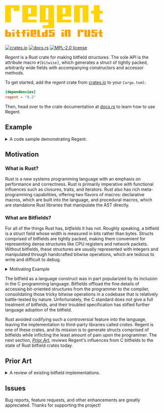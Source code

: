 # ![Regent. Bitfields in Rust.](resources/logo-subtitle@0.5x.png)

[![crates.io](https://img.shields.io/crates/v/regent)](https://crates.io/crates/regent)
[![docs.rs](https://docs.rs/regent/badge.svg)](https://docs.rs/regent)
[![MPL-2.0 license](https://img.shields.io/github/license/norepimorphism/regent)](./LICENSE)

*Regent* is a Rust crate for making bitfield structures. The sole API is the attribute macro `#[bitwise]`, which generates a struct of tightly packed, arbitrarily wide fields with accompanying constructors and accessor methods.

To get started, add the *regent* crate from [crates.io](https://crates.io) to your `Cargo.toml`:

```toml
[dependencies]
regent = "0.2"
```

Then, head over to the crate documentation at [docs.rs] to learn how to use Regent.

[docs.rs]: https://docs.rs/regent/latest/regent

## Example

<details>
<summary>A code sample demonstrating Regent.</summary>
<br>

The struct definition

```rust
#[regent::bitwise(width = 32)]
pub struct Frobnicator {
    pub foo: u8,
    pub bar: u5,
    #[constant = 1234]
    pub baz: u11,
    pub qux: (bool, u4),
    pub quux: [u1; 3],
}
```

roughly expands to the following. (Function bodies are omitted for brevity.)

```rust
#[repr(transparent)]
pub struct Frobnicator(u32);

impl Frobnicator {
    pub fn new(foo: u8, bar: u8, qux: (bool, u8), quux: [u8; 3]) -> Self {/* ... */}

    pub fn foo(&self) -> u8 {/* ... */}
    pub fn bar(&self) -> u8 {/* ... */}
    pub const fn baz() -> u16 { 1234 }
    pub fn qux(&self) -> (bool, u8) {/* ... */}
    pub fn quux(&self) -> [u8; 3] {/* ... */}

    pub fn set_foo(&mut self, field: u8) {/* ... */}
    pub fn set_bar(&mut self, field: u8) {/* ... */}
    pub fn set_qux(&mut self, field: (bool, u8)) {/* ... */}
    pub fn set_quux(&mut self, field: [u8; 3]) {/* ... */}
}

impl regent::Bitwise for Frobnicator {
    const WIDTH: usize = 32;
    type Repr = u32;

    unsafe fn from_repr_unchecked(repr: Self::Repr) -> Self {/* ... */}
    fn from_repr_checked(repr: Self::Repr) -> Option<Self> {/* ... */}
    fn to_repr(&self) -> Self::Repr {/* ... */}
    fn into_repr(self) -> Self::Repr {/* ... */}
}

impl regent::BitwiseExt for Frobnicator {
    const REPR_WIDTH: usize = 32;
}
```

</details>

## Motivation

### What is Rust?

Rust is a new systems programming language with an emphasis on performance and correctness. Rust is primarily imperative with functional influences such as closures, traits, and iterators. Rust also has rich meta-programming capabilities, offering two flavors of macros: declarative macros, which are built into the language, and procedural macros, which are standalone Rust libraries that manipulate the AST directly.

### What are Bitfields?

For all of the things Rust has, *bitfields* it has not. Roughly speaking, a bitfield is a struct field whose width is measured in bits rather than bytes. Structs comprised of bitfields are tightly packed, making them convenient for representing dense structures like CPU registers and network packets. Without bitfields, these structures are usually represented with integers and manipulated through handcrafted bitwise operations, which are tedious to write and difficult to debug.

<details>
<summary>Motivating Example</summary>
<br>

![A diagram of a 32-bit CPU register](./resources/mips-r3000-sr.png)

> (Source: [*IDT R30xx Family Software Reference Manual*](https://cgi.cse.unsw.edu.au/~cs3231/doc/R3000.pdf), published in 1994 by Integrated Device Technology, Inc.)

Take the status register from a MIPS CPU, for example. Imagine modeling this structure in your favorite programming language without using bitfields. A register field might look something like this:

```c
// Extracts the IM field from the status register.
unsigned SrGetIm(const unsigned sr) {
    return (sr >> 8) & ((1 << 8) - 1);
}

// Sets the IM field in the status register to the given value.
void SrSetIm(unsigned *sr, const unsigned im) {
    const unsigned mask = (1 << 8) - 1;
    // Clear the previous value.
    *sr &= ~(mask << 8);
    // Write the new value.
    *sr |= (im & mask) << 8;
}
```

There is a lot of repetition here. The expression <code>(1&nbsp;<<&nbsp;<em>width</em>)&nbsp;-&nbsp;1</code> keeps showing up, as does the *`offset`* in <code>sr&nbsp;>>&nbsp;<em>offset</em></code>, <code>mask&nbsp;<<&nbsp;<em>offset</em></code>, and <code>(<em>field</em>&nbsp;&&nbsp;mask)&nbsp;<<&nbsp;<em>offset</em></code>. We can introduce some constants and a helper function:

```c
static const unsigned IM_WIDTH = 8;
static const unsigned IM_OFFSET = 8;

static unsigned Mask(const unsigned width) {
    // Note: this is UB when `width` is greater than or equal to the bit-width
    // of the `int` type.
    return (1 << width) - 1;
}

unsigned SrGetIm(const unsigned sr) {
    return (sr >> IM_OFFSET) & Mask(IM_WIDTH);
}

void SrSetIm(unsigned *sr, const unsigned im) {
    const unsigned mask = Mask(IM_WIDTH);
    *sr &= ~(mask << IM_OFFSET);
    *sr |= (im & mask) << IM_OFFSET;
}
```

And now that the getter and setter functions are generic, you might even introduce a macro:

```c
static unsigned Mask(const unsigned width) {
    return (1 << width) - 1;
}

#define FIELD(NAME, WIDTH, OFFSET) \
    unsigned SrGet ## #NAME(const unsigned sr) { \
        return (sr >> OFFSET) & Mask(WIDTH); \
    } \
    void SrSet ## #NAME(unsigned *sr, const unsigned value) { \
        const unsigned mask = Mask(WIDTH); \
        *sr &= ~(mask << OFFSET); \
        *sr |= (value & mask) << OFFSET; \
    }

FIELD(Iec, 1, 0)
FIELD(Kuc, 1, 1)
FIELD(Iep, 1, 2)
FIELD(Kup, 1, 3)
FIELD(Ieo, 1, 4)
FIELD(Kuo, 1, 5)
FIELD(Im, 8, 8)
FIELD(Isc, 1, 16)
FIELD(Swc, 1, 17)
FIELD(Pz, 1, 18)
FIELD(Cm, 1, 19)
FIELD(Pe, 1, 20)
FIELD(Ts, 1, 21)
FIELD(Bev, 1, 22)
FIELD(Re, 1, 25)
FIELD(Cu0, 1, 28)
FIELD(Cu1, 1, 29)
FIELD(Cu2, 1, 30)
FIELD(Cu3, 1, 31)
```

We are quickly approaching a *declarative* solution.

Now, imagine modeling the same structure with bitfields. Here's what it could look like:

```c
struct Sr {
    bool cu3: 1;
    bool cu2: 1;
    bool cu1: 1;
    bool cu0: 1;
    unsigned _26: 2;
    bool re: 1;
    unsigned _23: 2;
    bool bev: 1;
    bool ts: 1;
    bool pe: 1;
    bool cm: 1;
    bool pz: 1;
    bool swc: 1;
    bool isc: 1;
    unsigned im: 8;
    unsigned _6: 2;
    bool kuo: 1;
    bool ieo: 1;
    bool kup: 1;
    bool iep: 1;
    bool kuc: 1;
    bool iec: 1;
};
```

</details>

The bitfield as a language construct was in part popularized by its inclusion in the C programming language. Bitfields offload the fine details of accessing bit-oriented structures from the programmer to the compiler, consolidating those tricky bitwise operations in a codebase that is relatively battle-tested by nature. Unfortunately, the C standard does not give a full treatment of bitfields, and their troubled specification has stifled further language adoption of the bitfield.

Rust avoided codifying such a controversial feature into the language, leaving the implementation to third-party libraries called *crates*. Regent is one of these crates, and its mission is to generate structs comprised of bitfields while inflicting the least amount of pain upon the programmer. The next section, [*Prior Art*](#prior-art), reviews Regent's influences from C bitfields to the state of Rust bitfield crates today.

## Prior Art

<details>
<summary>A review of existing bitfield implementations.</summary>
<br>

### Bitfields in C

C bitfields are formed by a type, identifier, and width:

```c
struct frobnicator {
    unsigned foo: 8;
    unsigned bar: 5;
    unsigned baz: 11;
    _Bool qux_0: 1;
    unsigned qux_1: 4;
    unsigned quux_0: 1;
    unsigned quux_1: 1;
    unsigned quux_2: 1;
};
```

This syntax is *friendly*:

- It is very similar to that of regular struct fields, with the only difference being the <code>:&nbsp;<em>width</em></code> suffix. This syntactical similarity complements the conceptual similarity between bitfields and regular struct fields, and as a practical matter, it flattens the learning curve of the new syntax.
- It plays into the programmer's intuitions. "Hidden information" such as the position and order of bitfields is *encoded* in the position and order of the bitfield declarations themselves.

And you would be forgiven for assuming a good syntax begets a good feature. Unfortunately, many important properties of C bitfields are implementation-defined, undefined, or unspecified, rendering them non-portable at best and dangerous at worst. To name a few:

- The claim that bitfields are ordered according to their declarations is only partly true. C structs are divided into one or more *allocation units*, and the order of bitfields inside an allocation unit is implementation-defined. If, and only if, this order is in the same direction as that of the units themselves, will the order of bitfields correspond to the order of bitfield declarations.
- It is implementation-defined as to whether bitfields may straddle (cross) unit boundaries. If not, padding will be inserted, making the struct no longer tightly-packed.
- The alignment of allocation units is unspecified. This is important if bitfields can straddle unit boundaries, in which case it determines how much padding is inserted.
- It is impossible to specify the backing storage, or internal representation, of a struct comprised of bitfields, nor is there any way to guarantee at compile-time that such a struct is of a particular width or size.
- The allowed types of a bitfield are implementation-defined *with the exception of* `int`, `signed int`, `unsigned int`, and `_Bool`, which are always allowed. Notably, arrays of these types are not explicitly allowed.

</details>

## Issues

Bug reports, feature requests, and other enhancements are greatly appreciated. Thanks for supporting the project!
